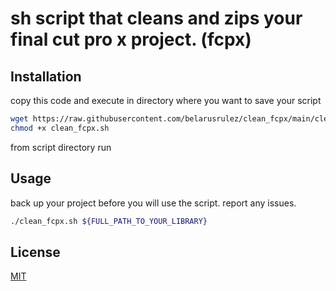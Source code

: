 # sh script that cleans and zips your final cut pro x project. (fcpx)

 

## Installation

copy this code and execute in directory where you want to save your script
```bash
wget https://raw.githubusercontent.com/belarusrulez/clean_fcpx/main/clean_fcpx.sh
chmod +x clean_fcpx.sh
```

from script directory run
## Usage
back up your project before you will use the script. report any issues.
```bash
./clean_fcpx.sh ${FULL_PATH_TO_YOUR_LIBRARY}
```

## License
[MIT](https://choosealicense.com/licenses/mit/)